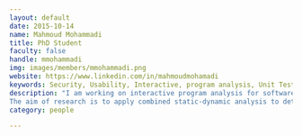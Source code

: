 ```yaml
---
layout: default
date: 2015-10-14
name: Mahmoud Mohammadi
title: PhD Student
faculty: false
handle: mmohammadi
img: images/members/mmohammadi.png
website: https://www.linkedin.com/in/mahmoudmohamadi
keywords: Security, Usability, Interactive, program analysis, Unit Testing
description: "I am working on interactive program analysis for software security. The research is a part of the OWASP ASIDE project. 
The aim of research is to apply combined static-dynamic analysis to detect software vulnerabilities at development time (such as Eclipse plugins) inorder to help programmers in finding and removing the security vulnerabilities in IDEs."
category: people

---
```

